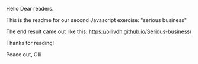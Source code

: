 Hello Dear readers.

This is the readme for our second Javascript exercise: "serious business"

The end result came out like this: https://ollivdh.github.io/Serious-business/

Thanks for reading!

Peace out, Olli
